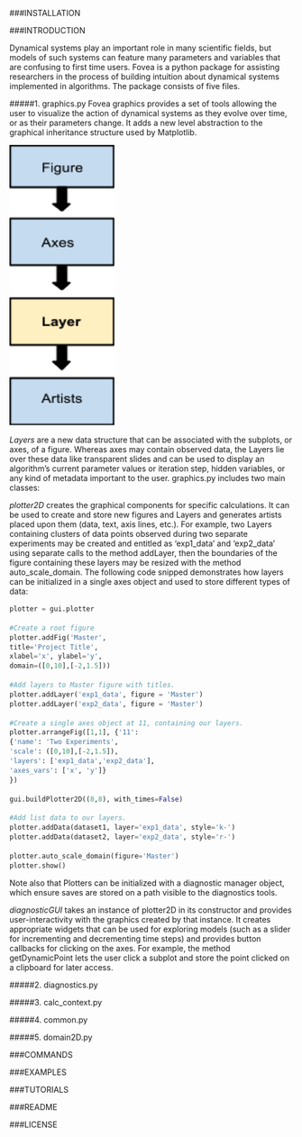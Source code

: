###INSTALLATION

###INTRODUCTION

Dynamical systems play an important role in many scientific fields, but models of such systems can feature many parameters and variables that are confusing to first time users. Fovea is a python package for assisting researchers in the process of building intuition about dynamical systems implemented in algorithms. The package consists of five files.

#####1. graphics.py
Fovea graphics provides a set of tools allowing the user to visualize the action of dynamical systems as they evolve over time, or as their parameters change. It adds a new level abstraction to the graphical inheritance structure used by Matplotlib.

![matplotlib graphical object hierarchy](https://raw.githubusercontent.com/akuefler/akuefler.github.io/master/images/mpl_hierarchy.png)

*Layers* are a new data structure that can be associated with the subplots, or axes, of a figure. Whereas axes may contain observed data, the Layers lie over these data like transparent slides and can be used to display an algorithm’s current parameter values or iteration step, hidden variables, or any kind of metadata important to the user. graphics.py includes two main classes:

_plotter2D_ creates the graphical components for specific calculations. It can be used to create and store new figures and Layers and generates artists placed upon them (data, text, axis lines, etc.). For example, two Layers containing clusters of data points observed during two separate experiments may be created and entitled as ‘exp1_data’ and ‘exp2_data’ using separate calls to the method addLayer, then the boundaries of the figure containing these layers may be resized with the method auto_scale_domain. The following code snipped demonstrates how layers can be initialized in a single axes object and used to store different types of data:

```python
plotter = gui.plotter

#Create a root figure
plotter.addFig('Master',
title='Project Title',
xlabel='x', ylabel='y',
domain=([0,10],[-2,1.5]))

#Add layers to Master figure with titles.
plotter.addLayer('exp1_data', figure = 'Master')
plotter.addLayer('exp2_data', figure = 'Master')

#Create a single axes object at 11, containing our layers.
plotter.arrangeFig([1,1], {'11':
{'name': 'Two Experiments',
'scale': ([0,10],[-2,1.5]),
'layers': ['exp1_data','exp2_data'],
'axes_vars': ['x', 'y']}
})

gui.buildPlotter2D((8,8), with_times=False)

#Add list data to our layers.
plotter.addData(dataset1, layer='exp1_data', style='k-')
plotter.addData(dataset2, layer='exp2_data', style='r-')

plotter.auto_scale_domain(figure='Master')
plotter.show()

```

Note also that Plotters can be initialized with a diagnostic manager object, which ensure saves are stored on a path visible to the diagnostics tools.

_diagnosticGUI_ takes an instance of plotter2D in its constructor and provides user-interactivity with the graphics created by that instance. It creates appropriate widgets that can be used for exploring models (such as a slider for incrementing and decrementing time steps) and provides button callbacks for clicking on the axes. For example, the method getDynamicPoint lets the user click a subplot and store the point clicked on a clipboard for later access.

#####2. diagnostics.py

#####3. calc_context.py

#####4. common.py

#####5. domain2D.py

###COMMANDS

###EXAMPLES

###TUTORIALS

###README

###LICENSE


